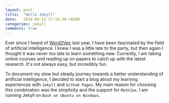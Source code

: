 ```yaml
---
layout: post
title:  "Hello Jekyll"
date:   2018-04-11 17:16:30 +0200
categories: jekyll
comments: true
---
```

Ever since I heard of [Word2Vec][1] last year, I have been fascinated by the field of artificial intelligence. I knew I was a little late to the party, but then again I thought it was never *too* late to learn something new. Currently, I am taking online courses and reading up on papers to catch up with the latest research. It's not always easy, but incredibly fun. 

To document my slow but steady journey towards a better understanding of artificial intelligence, I decided to start a blog about my learning experiences with `Jekyll` and `Github Pages`. My main reason for choosing this combination was the simplicity and the support for `MathJax`. I am running Jekyll on `Bash on Ubuntu on Windows`.

[1]: https://arxiv.org/abs/1310.4546
